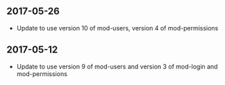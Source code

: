 ## 2017-05-26
 * Update to use version 10 of mod-users, version 4 of mod-permissions

## 2017-05-12
 * Update to use version 9 of mod-users and version 3 of mod-login and mod-permissions

